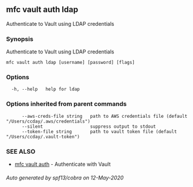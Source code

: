 ## mfc vault auth ldap

Authenticate to Vault using LDAP credentials

### Synopsis

Authenticate to Vault using LDAP credentials

```
mfc vault auth ldap [username] [password] [flags]
```

### Options

```
  -h, --help   help for ldap
```

### Options inherited from parent commands

```
      --aws-creds-file string   path to AWS credentials file (default "/Users/ccday/.aws/credentials")
      --silent                  suppress output to stdout
      --token-file string       path to vault token file (default "/Users/ccday/.vault-token")
```

### SEE ALSO

* [mfc vault auth](mfc_vault_auth.md)	 - Authenticate with Vault

###### Auto generated by spf13/cobra on 12-May-2020
